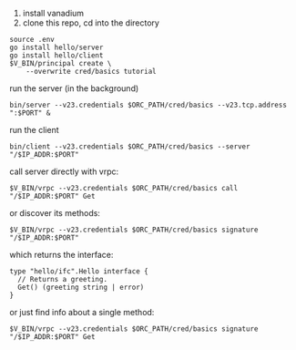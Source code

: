 

1. install vanadium
2. clone this repo, cd into the directory

```
source .env
go install hello/server
go install hello/client
$V_BIN/principal create \
    --overwrite cred/basics tutorial
```

run the server (in the background)
```
bin/server --v23.credentials $ORC_PATH/cred/basics --v23.tcp.address ":$PORT" &

```

run the client
```
bin/client --v23.credentials $ORC_PATH/cred/basics --server "/$IP_ADDR:$PORT"
```

call server directly with vrpc:
```
$V_BIN/vrpc --v23.credentials $ORC_PATH/cred/basics call "/$IP_ADDR:$PORT" Get
```

or discover its methods:
```
$V_BIN/vrpc --v23.credentials $ORC_PATH/cred/basics signature "/$IP_ADDR:$PORT"
```
which returns the interface:
```
type "hello/ifc".Hello interface {
  // Returns a greeting.
  Get() (greeting string | error)
}
```

or just find info about a single method:
```
$V_BIN/vrpc --v23.credentials $ORC_PATH/cred/basics signature "/$IP_ADDR:$PORT" Get
```
